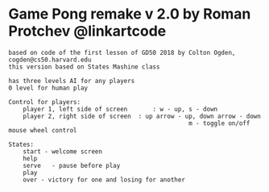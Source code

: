 # Game Pong remake v 2.0 by Roman Protchev @linkartcode
	based on code of the first lesson of GD50 2018 by Colton Ogden, cogden@cs50.harvard.edu
	this version based on States Mashine class

	has three levels AI for any players
	0 level for human play

	Control for players:
		player 1, left side of screen		: w - up, s - down
		player 2, right side of screen	: up arrow - up, down arrow - down
			  										  m - toggle on/off mouse wheel control
	
	States:
		start - welcome screen
		help
		serve	- pause before play
		play
		over - victory for one and losing for another
		